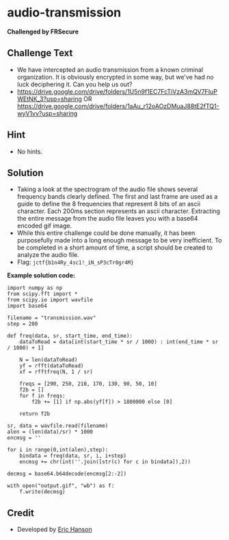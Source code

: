 # audio-transmission

**Challenged by FRSecure**

## Challenge Text
* We have intercepted an audio transmission from a known criminal organization. It is obviously encrypted in some way, but we've had no luck deciphering it. Can you help us out?
* https://drive.google.com/drive/folders/1U5n9f1EC7FcTiVzA3mQV7FIuPWEtNK_3?usp=sharing OR https://drive.google.com/drive/folders/1aAu_r12oAOzDMuaJ88tE2fTQ1-wyV1vv?usp=sharing

## Hint
* No hints.

## Solution
* Taking a look at the spectrogram of the audio file shows several frequency bands clearly defined. The first and last frame are used as a guide to define the 8 frequencies that represent 8 bits of an ascii character. Each 200ms section represents an ascii character. Extracting the entire message from the audio file leaves you with a base64 encoded gif image.
* While this entire challenge could be done manually, it has been purposefully made into a long enough message to be very inefficient. To be completed in a short amount of time, a script should be created to analyze the audio file.
* Flag: `jctf{b1n4Ry_4sc1!_iN_sP3cTr0gr4M}`


**Example solution code:**
```
import numpy as np
from scipy.fft import *
from scipy.io import wavfile
import base64

filename = "transmission.wav"
step = 200

def freq(data, sr, start_time, end_time):
    dataToRead = data[int(start_time * sr / 1000) : int(end_time * sr / 1000) + 1]

    N = len(dataToRead)
    yf = rfft(dataToRead)
    xf = rfftfreq(N, 1 / sr)

    freqs = [290, 250, 210, 170, 130, 90, 50, 10]
    f2b = []
    for f in freqs:
        f2b += [1] if np.abs(yf[f]) > 1800000 else [0]

    return f2b

sr, data = wavfile.read(filename)
alen = (len(data)/sr) * 1000
encmsg = ''

for i in range(0,int(alen),step):
    bindata = freq(data, sr, i, i+step)
    encmsg += chr(int(''.join([str(c) for c in bindata]),2))

decmsg = base64.b64decode(encmsg[2:-2])

with open("output.gif", "wb") as f:
    f.write(decmsg)
```


## Credit
* Developed by [Eric Hanson](https://github.com/vimk1ng)
